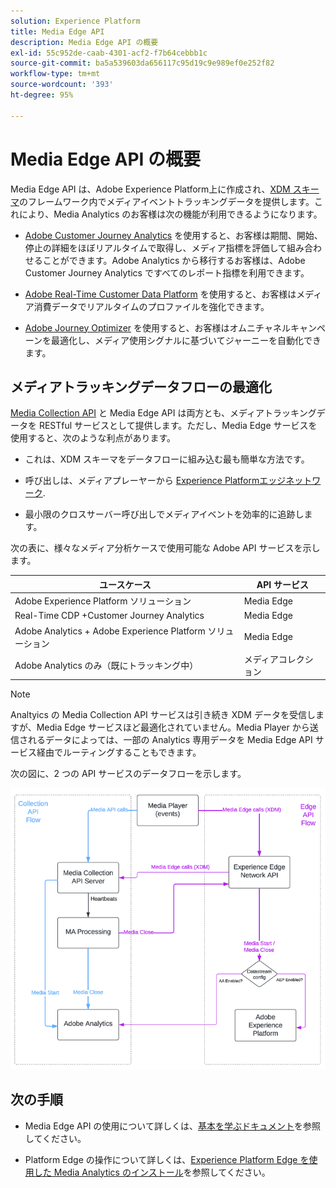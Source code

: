 ```yaml
---
solution: Experience Platform
title: Media Edge API
description: Media Edge API の概要
exl-id: 55c952de-caab-4301-acf2-f7b64cebbb1c
source-git-commit: ba5a539603da656117c95d19c9e989ef0e252f82
workflow-type: tm+mt
source-wordcount: '393'
ht-degree: 95%

---
```


# Media Edge API の概要

Media Edge API は、Adobe Experience Platform上に作成され、[XDM スキーマ](https://experienceleague.adobe.com/docs/experience-platform/xdm/home.html?lang=ja#:~:text=Experience%20Data%20Model%20(XDM)%2C,the%20power%20of%20digital%20experiences)のフレームワーク内でメディアイベントトラッキングデータを提供します。これにより、Media Analytics のお客様は次の機能が利用できるようになります。

* [Adobe Customer Journey Analytics](https://experienceleague.adobe.com/docs/analytics-platform/using/cja-overview/cja-overview.html?lang=ja) を使用すると、お客様は期間、開始、停止の詳細をほぼリアルタイムで取得し、メディア指標を評価して組み合わせることができます。Adobe Analytics から移行するお客様は、Adobe Customer Journey Analytics ですべてのレポート指標を利用できます。

* [Adobe Real-Time Customer Data Platform](https://experienceleague.adobe.com/docs/experience-platform/rtcdp/overview.html?lang=ja) を使用すると、お客様はメディア消費データでリアルタイムのプロファイルを強化できます。

* [Adobe Journey Optimizer](https://experienceleague.adobe.com/docs/journey-optimizer/using/get-started/get-started.html?lang=ja) を使用すると、お客様はオムニチャネルキャンペーンを最適化し、メディア使用シグナルに基づいてジャーニーを自動化できます。


## メディアトラッキングデータフローの最適化

[Media Collection API](https://experienceleague.adobe.com/docs/media-analytics/using/implementation/streaming-media-apis/mc-api-overview.html?lang=ja&amp;media-tracking-data-flows) と Media Edge API は両方とも、メディアトラッキングデータを RESTful サービスとして提供します。ただし、Media Edge サービスを使用すると、次のような利点があります。

* これは、XDM スキーマをデータフローに組み込む最も簡単な方法です。

* 呼び出しは、メディアプレーヤーから [Experience Platformエッジネットワーク](https://experienceleague.adobe.com/docs/experience-platform/edge-network-server-api/overview.html?lang=ja).

* 最小限のクロスサーバー呼び出しでメディアイベントを効率的に追跡します。

次の表に、様々なメディア分析ケースで使用可能な Adobe API サービスを示します。

| ユースケース | API サービス |
| -------- | ----------- |
| Adobe Experience Platform ソリューション | Media Edge |
| Real-Time CDP +Customer Journey Analytics | Media Edge |
| Adobe Analytics + Adobe Experience Platform ソリューション | Media Edge |
| Adobe Analytics のみ（既にトラッキング中） | メディアコレクション |

>[!NOTE]
>
> Analtyics の Media Collection API サービスは引き続き XDM データを受信しますが、Media Edge サービスほど最適化されていません。Media Player から送信されるデータによっては、一部の Analytics 専用データを Media Edge API サービス経由でルーティングすることもできます。

次の図に、2 つの API サービスのデータフローを示します。

![Media Analytics データフロー](../assets/edge-api-dataflow.png)

## 次の手順

* Media Edge API の使用について詳しくは、[基本を学ぶドキュメント](getting-started.md)を参照してください。

* Platform Edge の操作について詳しくは、[Experience Platform Edge を使用した Media Analytics のインストール](https://experienceleague.adobe.com/docs/media-analytics/using/implementation/implementation-edge.html?lang=ja)を参照してください。
